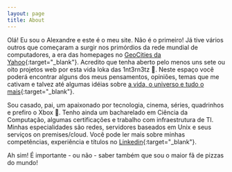 ```yaml
---
layout: page
title: About
---
```


Olá! Eu sou o Alexandre e este é o meu site. Não é o primeiro! Já tive vários outros que começaram a surgir nos primórdios da rede mundial de computadores, a era das homepages no [GeoCities da Yahoo](https://pt.wikipedia.org/wiki/Yahoo!_GeoCities){:target="_blank"}. Acredito que tenha aberto pelo menos uns sete ou oito projetos web por esta vida loka das 1nt3rn3tz 🤣. Neste espaço você poderá encontrar alguns dos meus pensamentos, opiniões, temas que me cativam e talvez até algumas idéias sobre [a vida, o universo e tudo o mais](https://www.goodreads.com/book/show/10052680-o-guia-do-mochileiro-das-gal-xias){:target="_blank"}.

Sou casado, pai, um apaixonado por tecnologia, cinema, séries, quadrinhos e prefiro o Xbox 💚. Tenho ainda um bacharelado em Ciência da Computação, algumas certificações e trabalho com infraestrutura de TI. Minhas especialidades são redes, servidores baseados em Unix e seus serviços on premises/cloud. Você pode ler mais sobre minhas competências, experiência e títulos no [Linkedin](https://www.linkedin.com/in/alexandremagalhaes/){:target="_blank"}.

Ah sim! É importante - ou não - saber também que sou o maior fã de pizzas do mundo!